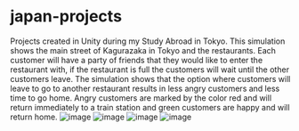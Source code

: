 # japan-projects
 Projects created in Unity during my Study Abroad in Tokyo.
 This simulation shows the main street of Kagurazaka in Tokyo and the restaurants. Each customer will have a party of friends that they would like to enter the restaurant with, if the restaurant is full the customers will wait until the other customers leave. The simulation shows that the option where customers will leave to go to another restaurant results in less angry customers and less time to go home. Angry customers are marked by the color red and will return immediately to a train station and green customers are happy and will return home.
![image](https://github.com/nickhildebrant/japan-projects/assets/78184238/7baee226-ca1b-494d-89c9-0c3e893e5326)
![image](https://github.com/nickhildebrant/japan-projects/assets/78184238/76e0b2a2-8dba-43f0-ba40-a06743cc0541)
![image](https://github.com/nickhildebrant/japan-projects/assets/78184238/bf9c2638-3f96-4693-bdbd-8086e7c8eafe)
![image](https://github.com/nickhildebrant/japan-projects/assets/78184238/667df2e8-d9f0-4b65-85d1-b5297207c046)
